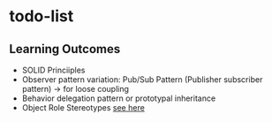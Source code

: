 # todo-list
## Learning Outcomes

* SOLID Princiiples
* Observer pattern variation: Pub/Sub Pattern (Publisher subscriber pattern) -> for loose coupling
* Behavior delegation pattern or prototypal inheritance
* Object Role Stereotypes <a href="http://aspiringcraftsman.com/2011/12/08/solid-javascript-single-responsibility-principle/">see here</a>
